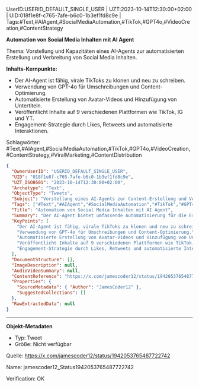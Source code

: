 UserID:USERID_DEFAULT_SINGLE_USER | UZT:2023-10-14T12:30:00+02:00 | UID:018f1e8f-c765-7afe-b6c0-1b3ef1fd8c9e | Tags:#Text,#AIAgent,#SocialMediaAutomation,#TikTok,#GPT4o,#VideoCreation,#ContentStrategy

**Automation von Social Media Inhalten mit AI Agent**

Thema: Vorstellung und Kapazitäten eines AI-Agents zur automatisierten Erstellung und Verbreitung von Social Media Inhalten.

**Inhalts-Kernpunkte:**
- Der AI-Agent ist fähig, virale TikToks zu klonen und neu zu schreiben.
- Verwendung von GPT-4o für Umschreibungen und Content-Optimierung.
- Automatisierte Erstellung von Avatar-Videos und Hinzufügung von Untertiteln.
- Veröffentlicht Inhalte auf 9 verschiedenen Plattformen wie TikTok, IG und YT.
- Engagement-Strategie durch Likes, Retweets und automatisierte Interaktionen.

Schlagwörter: #Text,#AIAgent,#SocialMediaAutomation,#TikTok,#GPT4o,#VideoCreation,#ContentStrategy,#ViralMarketing,#ContentDistribution

```json
{
  "OwnerUserID": "USERID_DEFAULT_SINGLE_USER",
  "UID": "018f1e8f-c765-7afe-b6c0-1b3ef1fd8c9e",
  "UZT_ISO8601": "2023-10-14T12:30:00+02:00",
  "Archetype": "Text",
  "ObjectType": "Tweets",
  "Subject": "Vorstellung eines AI-Agents zur Content-Erstellung und Verbreitung",
  "Tags": ["#Text","#AIAgent","#SocialMediaAutomation","#TikTok","#GPT4o","#VideoCreation","#ContentStrategy","#ViralMarketing","#ContentDistribution"],
  "Title": "Automation von Social Media Inhalten mit AI Agent",
  "Summary": "Der AI-Agent bietet umfassende Automatisierung für die Erstellung und Verbreitung von Social Media Inhalten, einschließlich viraler TikToks und mehr.",
  "KeyPoints": [
    "Der AI-Agent ist fähig, virale TikToks zu klonen und neu zu schreiben.",
    "Verwendung von GPT-4o für Umschreibungen und Content-Optimierung.",
    "Automatisierte Erstellung von Avatar-Videos und Hinzufügung von Untertiteln.",
    "Veröffentlicht Inhalte auf 9 verschiedenen Plattformen wie TikTok, IG und YT.",
    "Engagement-Strategie durch Likes, Retweets und automatisierte Interaktionen."
  ],
  "DocumentStructure": [],
  "ImageDescription": null,
  "AudioVideoSummary": null,
  "ContentReference": "https://x.com/jamescoder12/status/1942053765487722742",
  "Properties": {
    "SourceMetadata": { "Author": "JamesCoder12" },
    "SuggestedCollections": []
  },
  "RawExtractedData": null
}
```

---

**Objekt-Metadaten**
- Typ: Tweet
- Größe: Nicht verfügbar

Quelle: https://x.com/jamescoder12/status/1942053765487722742

Name: jamescoder12_Status1942053765487722742

Verification: OK